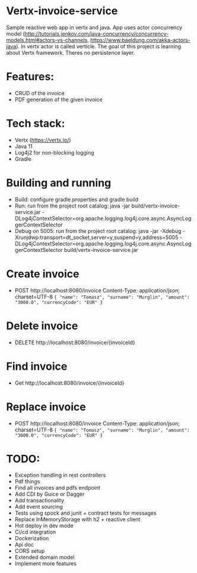 # Vertx-invoice-service
Sample reactive web app in vertx and java.
App uses actor concurrency model (http://tutorials.jenkov.com/java-concurrency/concurrency-models.html#actors-vs-channels, https://www.baeldung.com/akka-actors-java).
In vertx actor is called verticle. The goal of this project is learning about Vertx framework. Theres no persistence layer.

# Features:
* CRUD of the invoice
* PDF generation of the given invoice

# Tech stack:
* Vertx (https://vertx.io/)
* Java 11
* Log4j2 for non-blocking logging
* Gradle

# Building and running
* Build: configure gradle.properties and gradle build
* Run: run from the project root catalog: java -jar build/vertx-invoice-service.jar -DLog4jContextSelector=org.apache.logging.log4j.core.async.AsyncLoggerContextSelector
* Debug on 5005: run from the project root catalog: java -jar -Xdebug -Xrunjdwp:transport=dt_socket,server=y,suspend=y,address=5005 -DLog4jContextSelector=org.apache.logging.log4j.core.async.AsyncLoggerContextSelector build/vertx-invoice-service.jar

# Create invoice
* POST http://localhost:8080/invoice
Content-Type: application/json; charset=UTF-8
`{
    "name": "Tomasz",
    "surname": "Murglin",
    "amount": "3000.0",
    "currencyCode": "EUR"
}`

# Delete invoice
* DELETE http://localhost:8080/invoice/{invoiceId}

# Find invoice
* Get http://localhost:8080/invoice/{invoiceId}

# Replace invoice
* POST http://localhost:8080/invoice
Content-Type: application/json; charset=UTF-8
`{
    "name": "Tomasz",
    "surname": "Murglin",
    "amount": "3000.0",
    "currencyCode": "EUR"
}`

# TODO:
* Exception handling in rest controllers
* Pdf things
* Find all invoices and pdfs endpoint
* Add CDI by Guice or Dagger
* Add transactionality
* Add event sourcing
* Tests using spock and junit + contract tests for messages
* Replace InMemoryStorage with h2 + reactive client
* Hot deploy in dev mode
* Ci/cd integration
* Dockerization
* Api doc
* CORS setup
* Extended domain model
* Implement more features